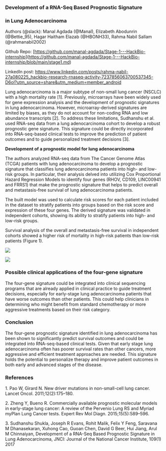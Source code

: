 <!--StartFragment-->


### **Development of a RNA-Seq Based Prognostic Signature**

### **in Lung Adenocarcinoma**

Authors (@slack): Manal Agdada (@Manal), Elizabeth Abodunrin (@Bettie\_95), Hagar Haitham Elazab (@HBONH33), Rahma Nabil Sallam (@rahmanabil2002)

Github Repo: [[https\://github.com/manal-agdada/Stage-1---HackBio-internship](https://github.com/manal-agdada/Stage-1---HackBio-internship/blob/main/stage1.md)](https://github.com/manal-agdada/Stage-1---HackBio-internship/blob/main/stage1.md)

LinkedIn post: https://www.linkedin.com/posts/rahma-nabil-27a080225_hackbio-research-rnaseq-activity-7237856063700537345-D6ol?utm_source=share&utm_medium=member_android

Lung adenocarcinoma is a major subtype of non-small lung cancer (NSCLC) with a high mortality rate \[1]. Previously, microarrays have been widely used for gene expression analysis and the development of prognostic signatures in lung adenocarcinoma. However, microarray-derived signatures are limited by biases, as they do not account for non-coding RNA and low abundance transcripts \[2]. To address these limitations, Sudhanshu et al. used RNA-seq data from a lung adenocarcinoma cohort to develop a robust prognostic gene signature. This signature could be directly incorporated into RNA-seq-based clinical tests to improve the prediction of patient outcomes and to guide personalized treatment decisions \[3].

**Development of a prognostic model for lung adenocarcinoma**

The authors analyzed RNA-seq data from The Cancer Genome Atlas (TCGA) patients with lung adenocarcinoma to develop a prognostic signature that classifies lung adenocarcinoma patients into high- and low-risk groups. In particular, their analysis delved into utilizing Cox Proportional Hazard Regression Models to identify four genes (RHOV, CD109, LINC00941 and FRRS1) that make the prognostic signature that helps to predict overall and metastasis-free survival of lung adenocarcinoma patients. 

The built model was used to calculate risk scores for each patient included in the dataset to stratify patients into groups based on the risk score and expression of these four genes. The derived signature was validated in independent cohorts, showing its ability to stratify patients into high- and low-risk groups.

Survival analysis of the overall and metastasis-free survival in independent cohorts showed a higher risk of mortality in high-risk patients than low-risk patients (Figure 1).

![](https://lh7-rt.googleusercontent.com/docsz/AD_4nXdcoYINxNNYqEuMR7k3bFTlwisCjq5r4vONiT6kr_ZdMTdAuSWYKd1K4U64NaynAkHN4OEKfpyvAR9AHHMqFUEHMk1wFv4eQAPgl0tLofEvs0t508LqtS1xszK1EASa6LqLyQr5wB4Zpgxj0SoQJXX3_Lm8?key=YLu_DE8OGL6Caiap1UzJTw)

![](https://lh7-rt.googleusercontent.com/docsz/AD_4nXeqxTo6nI_fS__4Th_rGQPSVkletiiA8LDbWY8ofSEJOfEdswxPYbon9jdcwjrOrr0ceSBIOzkjTDP9vfX7dWzIN_jeyz7wmuWsE5ACzGJQzOtSKb1UYSVlQOe7ka_TJMcKJqLbEtCnPkJGntxp-dKy15D1?key=YLu_DE8OGL6Caiap1UzJTw)


### **Possible clinical applications of the four-gene signature**

The four-gene signature could be integrated into clinical sequencing programs that are already applied in clinical practice to guide treatment decisions, especially for early-stage lung adenocarcinoma patients that have worse outcomes than other patients. This could help clinicians in determining who might benefit from standard chemotherapy or more aggressive treatments based on their risk category.


### **Conclusion**

The four-gene prognostic signature identified in lung adenocarcinoma has been shown to significantly predict survival outcomes and could be integrated into RNA-seq-based clinical tests. Given that early stage lung adenocarcinoma often has poorer survival rates than other cancers, more aggressive and efficient treatment approaches are needed. This signature holds the potential to personalize therapy and improve patient outcomes in both early and advanced stages of the disease.

### **References** 

1\. Pao W, Girard N. New driver mutations in non-small-cell lung cancer. Lancet Oncol. 2011;12(2):175–180.

2\. Zheng Y, Bueno R. Commercially available prognostic molecular models in early-stage lung cancer: A review of the Pervenio Lung RS and Myriad myPlan Lung Cancer tests. Expert Rev Mol Diagn. 2015;15(5):589–596.

3\. Sudhanshu Shukla, Joseph R Evans, Rohit Malik, Felix Y Feng, Saravana M Dhanasekaran, Xuhong Cao, Guoan Chen, David G Beer, Hui Jiang, Arul M Chinnaiyan, Development of a RNA-Seq Based Prognostic Signature in Lung Adenocarcinoma, JNCI: Journal of the National Cancer Institute, 109(1) 2017





<!--EndFragment-->
